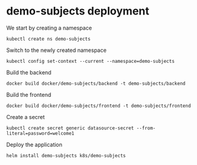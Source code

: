 # demo-subjects deployment

We start by creating a namespace

    kubectl create ns demo-subjects

Switch to the newly created namespace

    kubectl config set-context --current --namespace=demo-subjects

Build the backend

    docker build docker/demo-subjects/backend -t demo-subjects/backend

Build the frontend

    docker build docker/demo-subjects/frontend -t demo-subjects/frontend

Create a secret

    kubectl create secret generic datasource-secret --from-literal=password=welcome1

Deploy the application

    helm install demo-subjects k8s/demo-subjects